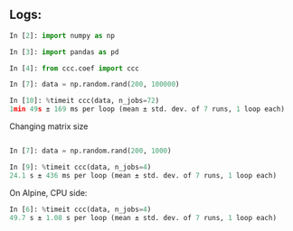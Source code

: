 Logs:
-----

```python
In [2]: import numpy as np

In [3]: import pandas as pd

In [4]: from ccc.coef import ccc

In [7]: data = np.random.rand(200, 100000)

In [10]: %timeit ccc(data, n_jobs=72)
1min 49s ± 169 ms per loop (mean ± std. dev. of 7 runs, 1 loop each)
```

Changing matrix size

```python

In [7]: data = np.random.rand(200, 1000)

In [9]: %timeit ccc(data, n_jobs=4)
24.1 s ± 436 ms per loop (mean ± std. dev. of 7 runs, 1 loop each)
```
On Alpine, CPU side:

```python
In [6]: %timeit ccc(data, n_jobs=4)
49.7 s ± 1.08 s per loop (mean ± std. dev. of 7 runs, 1 loop each)
```
